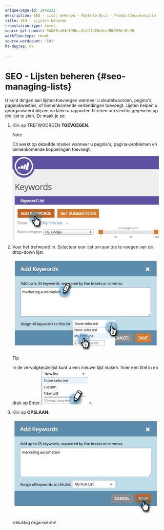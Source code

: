 ```yaml
---
unique-page-id: 2949232
description: SEO - Lists beheren - Marketo Docs - Productdocumentatie
title: SEO - Lijsten beheren
translation-type: tm+mt
source-git-commit: 00887ea53e395bea3a11fd28e0ac98b085ef6ed8
workflow-type: tm+mt
source-wordcount: '101'
ht-degree: 0%

---
```



# SEO - Lijsten beheren {#seo-managing-lists}

U kunt dingen aan lijsten toevoegen wanneer u sleutelwoorden, pagina&#39;s, paginakwesties, of binnenkomende verbindingen toevoegt. Lijsten helpen u georganiseerd blijven en laten u rapporten filtreren om slechts gegevens op die lijst te zien. Zo maak je ze:

1. Klik op TREFWOORDEN **TOEVOEGEN**.

   >[!NOTE]
   >
   >Dit werkt op dezelfde manier wanneer u pagina&#39;s, pagina-problemen en binnenkomende koppelingen toevoegt.

   ![](assets/image2014-9-18-13-3a24-3a35.png)

1. Voer het trefwoord in. Selecteer een lijst om aan toe te voegen van de drop-down lijst.

   ![](assets/image2014-9-18-13-3a24-3a50.png)

   >[!TIP]
   >
   >In de vervolgkeuzelijst kunt u een nieuwe lijst maken. Voer een titel in en druk op Enter.  ![—](assets/image2014-9-18-13-3a25-3a8.png) >

1. Klik op **OPSLAAN**.

   ![](assets/image2014-9-18-13-3a25-3a36.png)

   Gelukkig organiseren!

